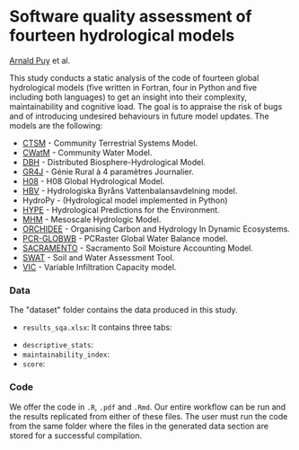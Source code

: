 
# Software quality assessment of fourteen hydrological models

[Arnald Puy](https://www.arnaldpuy.com/) et al.

This study conducts a static analysis of the code of fourteen global hydrological models (five written in
Fortran, four in Python and five including both languages) to get an insight into their complexity,
maintainability and cognitive load. The goal is to appraise the risk of bugs and of 
introducing undesired behaviours in future model updates. The models are the following:

* [CTSM](https://github.com/ESCOMP/CTSM)  - Community Terrestrial Systems Model.    
* [CWatM](https://github.com/iiasa/CWatM) - Community Water Model.      
* [DBH](https://hydro.iis.u-tokyo.ac.jp/DBH/index_files/Page394.htm) - Distributed Biosphere-Hydrological Model.
* [GR4J](https://github.com/EdgarEspitia/GR4J) - Génie Rural à 4 paramètres Journalier.       
* [H08](https://github.com/h08model/H08) - H08 Global Hydrological Model.
* [HBV](https://github.com/johnrobertcraven/hbv_hydromodel) - Hydrologiska Byråns Vattenbalansavdelning model.      
* HydroPy - (Hydrological model implemented in Python) 
* [HYPE](https://sourceforge.net/projects/hype/files/) - Hydrological Predictions for the Environment.
* [MHM](https://zenodo.org/records/8279545) - Mesoscale Hydrologic Model.       
* [ORCHIDEE](https://forge.ipsl.jussieu.fr/orchidee/browser/branches/ORCHIDEE-MICT/tags/ORCHIDEE_MICT_8.4.1) - Organising Carbon and Hydrology In Dynamic Ecosystems. 
* [PCR-GLOBWB](https://github.com/UU-Hydro/PCR-GLOBWB_model) - PCRaster Global Water Balance model.
* [SACRAMENTO](https://github.com/NOAA-OWP/sac-sma) - Sacramento Soil Moisture Accounting Model.
* [SWAT](https://swatplus.gitbook.io/docs/source-code) - Soil and Water Assessment Tool.  
* [VIC](https://github.com/UW-Hydro/VIC) - Variable Infiltration Capacity model.

### Data

The "dataset" folder contains the data produced in this study. 

* `results_sqa.xlsx`: It contains three tabs:
 - `descriptive_stats`:
 - `maintainability_index`:
 - `score`:

### Code

We offer the code in `.R`, `.pdf` and `.Rmd`. Our entire workflow can be run and the 
results replicated from either of these files. The user must run the code from the 
same folder where the files in the generated data section are stored for a successful 
compilation.

